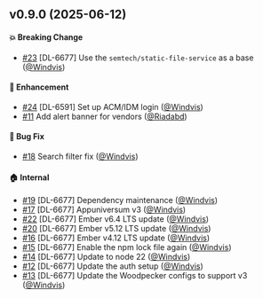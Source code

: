 ## v0.9.0 (2025-06-12)

#### :boom: Breaking Change

- [#23](https://github.com/lblod/frontend-vendor-access-management/pull/23) [DL-6677] Use the `semtech/static-file-service` as a base ([@Windvis](https://github.com/Windvis))

#### :rocket: Enhancement

- [#24](https://github.com/lblod/frontend-vendor-access-management/pull/24) [DL-6591] Set up ACM/IDM login ([@Windvis](https://github.com/Windvis))
- [#11](https://github.com/lblod/frontend-vendor-access-management/pull/11) Add alert banner for vendors ([@Riadabd](https://github.com/Riadabd))

#### :bug: Bug Fix

- [#18](https://github.com/lblod/frontend-vendor-access-management/pull/18) Search filter fix ([@Windvis](https://github.com/Windvis))

#### :house: Internal

- [#19](https://github.com/lblod/frontend-vendor-access-management/pull/19) [DL-6677] Dependency maintenance ([@Windvis](https://github.com/Windvis))
- [#17](https://github.com/lblod/frontend-vendor-access-management/pull/17) [DL-6677] Appuniversum v3 ([@Windvis](https://github.com/Windvis))
- [#22](https://github.com/lblod/frontend-vendor-access-management/pull/22) [DL-6677] Ember v6.4 LTS update ([@Windvis](https://github.com/Windvis))
- [#20](https://github.com/lblod/frontend-vendor-access-management/pull/20) [DL-6677] Ember v5.12 LTS update ([@Windvis](https://github.com/Windvis))
- [#16](https://github.com/lblod/frontend-vendor-access-management/pull/16) [DL-6677] Ember v4.12 LTS update ([@Windvis](https://github.com/Windvis))
- [#15](https://github.com/lblod/frontend-vendor-access-management/pull/15) [DL-6677] Enable the npm lock file again ([@Windvis](https://github.com/Windvis))
- [#14](https://github.com/lblod/frontend-vendor-access-management/pull/14) [DL-6677] Update to node 22 ([@Windvis](https://github.com/Windvis))
- [#12](https://github.com/lblod/frontend-vendor-access-management/pull/12) [DL-6677] Update the auth setup ([@Windvis](https://github.com/Windvis))
- [#13](https://github.com/lblod/frontend-vendor-access-management/pull/13) [DL-6677] Update the Woodpecker configs to support v3 ([@Windvis](https://github.com/Windvis))
